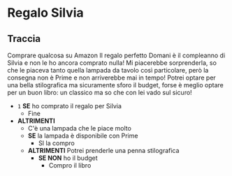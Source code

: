 # Regalo Silvia
## Traccia
Comprare qualcosa su Amazon
Il regalo perfetto
Domani è il compleanno di Silvia e non le ho ancora comprato nulla! Mi piacerebbe sorprenderla, so che le piaceva tanto quella lampada da tavolo così particolare, però la consegna non è Prime e non arriverebbe mai in tempo! Potrei optare per una bella stilografica ma sicuramente sforo il budget, forse è meglio optare per un buon libro: un classico ma so che con lei vado sul sicuro!
- `1` **SE** ho comprato il regalo per Silvia
    - Fine
- **ALTRIMENTI**
  - C'è una lampada che le piace molto
  - **SE** la lampada è disponibile con Prime
    - SI la compro
   - **ALTRIMENTI** Potrei prenderle una penna stilografica
        - **SE NON** ho il budget
            - Compro il libro
